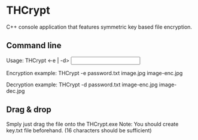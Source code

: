 # THCrypt
C++ console application that features symmetric key based file encryption.


## Command line
Usage:
THCrypt <-e | -d> <key filename> <input filename> <output filename>

Encryption example:
THCrypt -e password.txt image.jpg image-enc.jpg

Decryption example:
THCrypt -d password.txt image-enc.jpg image-dec.jpg

## Drag & drop
Smply just drag the file onto the THCrypt.exe
Note: You should create key.txt file beforehand. (16 characters should be sufficient)
